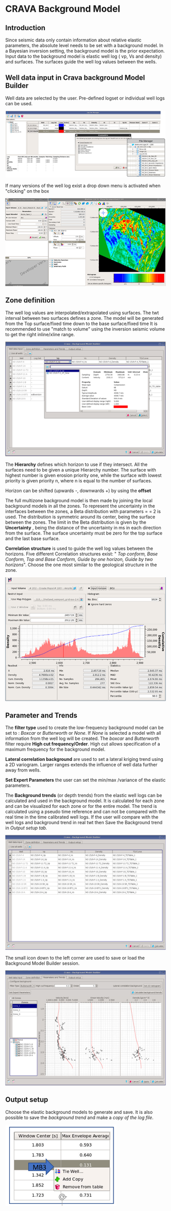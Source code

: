# CRAVA Background Model

## Introduction

Since seismic data only contain information about relative elastic parameters, the absolute level needs to be set with a background model. In a Bayesian inversion setting, the background model is the prior expectation. Input data to the background model is elastic well log \( vp, Vs and density\)  and surfaces. The surfaces guide the well log values between the wells.

##    Well data input in Crava background Model Builder

Well data are selected by the user. Pre-defined logset or individual well logs can be used. 

![](../../../.gitbook/assets/image%20%2812%29.png)

If many versions of the well log exist a drop down menu is activated  when "clicking" on the box

![](../../../.gitbook/assets/image%20%2820%29.png)

## Zone definition

The  well log values are interpolated/extrapolated using surfaces. The twt interval between two surfaces defines a zone. The model will be generated from the Top surface/fixed time down to the base surface/fixed time It is recommended to use "match to volume"  using the inversion seismic volume to get the right inline/xline range.

![](../../../.gitbook/assets/image%20%2819%29.png)

The **Hierarchy** defines which horizon to use if they intersect.  All the surfaces need to be given a unique Hierarchy number. The surface with highest number is given erosion priority one, while the surface with lowest priority is given priority n, where n is equal to the number of surfaces.

Horizon can be shifted  \(upwards -, downwards +\) by using the **offset**

The full multizone background model is then made by joining the local background models in all the zones. To represent the uncertainty in the interfaces between the zones, a Beta distribution with parameters = = 2 is used. The distribution is symmetric around its center, being the surface between the zones. The limit in the Beta distribution is given by the **Uncertainty** , being the distance of the uncertainty in ms in each direction from the surface. The surface uncertainty must be zero for the top surface and the last base surface.

**Correlation structure** is used to guide the well log values between the horizons. Five different Correlation structures exist: " _Top conform, Base Conform, Top and Base Conform, Guide by one horizon, Guide by two horizons_".  Choose the one most similar to the geological structure in the zone.

![](../../../.gitbook/assets/image%20%2847%29.png)

## Parameter and Trends

The **filter type** used to create the low-frequency background model can be set to :  _Boxcar_ or _Butterworth_ or _None_. If _None_ is selected a model with all information from the well log will be created. The _boxcar_ and _Butterworth_ filter require  **High cut frequency/Order**. High cut allows specification of a maximum frequency for the background model.

**Lateral correlation background** are used to set a lateral kriging trend using a 2D variogram. Larger ranges extends the influence of well data further away from wells. 

**Set Expert Parameters** the user can set the min/max /variance of the elastic parameters.

The **Background trends** \(or depth trends\) from the elastic well logs  can be calculated and used in the background model. It is calculated for each zone and can be visualized for each zone or for the entire model. The trend is calculated using a pseudo time reference and can not be compared with the real time in the time calibrated well logs. If the user will compare with the well logs and background trend in real twt then Save the Background trend in _Output setup tab._

![](../../../.gitbook/assets/image%20%2817%29.png)

The small icon down to the left corner are used to save or load the Background Model Builder session.

![](../../../.gitbook/assets/image%20%2816%29.png)

## Output setup

Choose the elastic background models to generate and save. It is also possible to save the _background trend_ and make a _copy of the log file_.

![](../../../.gitbook/assets/image%20%2855%29.png)

